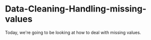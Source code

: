 # Data-Cleaning-Handling-missing-values
Today, we're going to be looking at how to deal with missing values.
